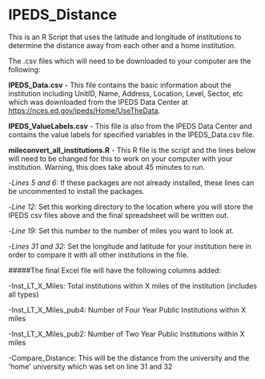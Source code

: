 # IPEDS_Distance
This is an R Script that uses the latitude and longitude of institutions to determine the distance away from each other and a home institution.

The .csv files which will need to be downloaded to your computer are the following:

**IPEDS_Data.csv** - This file contains the basic information about the institution including UnitID, Name, Address, Location, Level, Sector, etc which was downloaded from the IPEDS Data Center at https://nces.ed.gov/ipeds/Home/UseTheData.

**IPEDS_ValueLabels.csv** - This file is also from the IPEDS Data Center and contains the value labels for specified variables in the IPEDS_Data.csv file.


**mileconvert_all_institutions.R** - This R file is the script and the lines below will need to be changed for this to work on your computer with your institution.  Warning, this does take about 45 minutes to run.

-*Lines 5 and 6:* If these packages are not already installed, these lines can be uncommented to install the packages.

-*Line 12:* Set this working directory to the location where you will store the IPEDS csv files above and the final spreadsheet will be written out.

-*Line 19:* Set this number to the number of miles you want to look at.

-*Lines 31 and 32:* Set the longitude and latitude for your institution here in order to compare it with all other institutions in the file.


#####The final Excel file will have the following columns added:

-Inst_LT_X_Miles: Total institutions within X miles of the institution (includes all types)

-Inst_LT_X_Miles_pub4: Number of Four Year Public Institutions within X miles

-Inst_LT_X_Miles_pub2: Number of Two Year Public Institutions within X miles

-Compare_Distance: This will be the distance from the university and the 'home' university which was set on line 31 and 32

